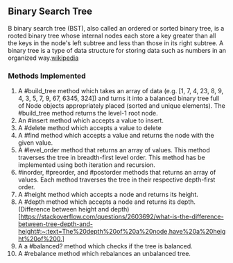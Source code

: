 ## Binary Search Tree

B binary search tree (BST), also called an ordered or sorted binary tree, is a rooted binary tree whose internal nodes each store a key greater than all the keys in the node's left subtree and less than those in its right subtree. A binary tree is a type of data structure for storing data such as numbers in an organized way.[wikipedia](https://en.wikipedia.org/wiki/Binary_search_tree)

### Methods Implemented
1. A #build_tree method which takes an array of data (e.g. [1, 7, 4, 23, 8, 9, 4, 3, 5, 7, 9, 67, 6345, 324]) and turns it into a balanced binary tree full of Node objects appropriately placed (sorted and unique elements). The #build_tree method returns the level-1 root node.
2. An #insert method which accepts a value to insert.
3. A #delete method which accepts a value to delete
4. A #find method which accepts a value and returns the node with the given value.
5. A #level_order method that returns an array of values. This method traverses the tree in breadth-first level order. This method has be implemented using both iteration and recursion.
6. #inorder, #preorder, and #postorder methods that returns an array of values. Each method traverses the tree in their respective depth-first order.
7. A #height method which accepts a node and returns its height.
8. A #depth method which accepts a node and returns its depth. (Difference between height and depth)[https://stackoverflow.com/questions/2603692/what-is-the-difference-between-tree-depth-and-height#:~:text=The%20depth%20of%20a%20node,have%20a%20height%20of%200.]
9. A a #balanced? method which checks if the tree is balanced.
10. A #rebalance method which rebalances an unbalanced tree.
